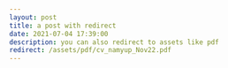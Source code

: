 ```yaml
---
layout: post
title: a post with redirect
date: 2021-07-04 17:39:00
description: you can also redirect to assets like pdf
redirect: /assets/pdf/cv_namyup_Nov22.pdf
---
```

